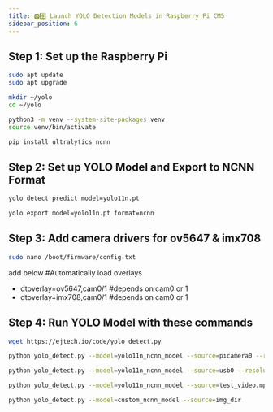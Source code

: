 ```yaml
---
title: 🅾️6️⃣ Launch YOLO Detection Models in Raspberry Pi CM5
sidebar_position: 6
---
```


## Step 1: Set up the Raspberry Pi
```bash title="update and upgrade Packages"
sudo apt update
sudo apt upgrade
```

```bash title="create and enter YOLO Project Folder"
mkdir ~/yolo
cd ~/yolo
```

```bash title="Create and Activate Virtual Environment"
python3 -m venv --system-site-packages venv
source venv/bin/activate
```

```bash title="Install Dependencies"
pip install ultralytics ncnn
```

## Step 2: Set up YOLO Model and Export to NCNN Format
```bash title="select yolov11n model"
yolo detect predict model=yolo11n.pt
```

```bash title="export YOLO model to NCNN format"
yolo export model=yolo11n.pt format=ncnn
```

## Step 3: Add camera drivers for ov5647 & imx708
```bash title="edit config file"
sudo nano /boot/firmware/config.txt
```
add below #Automatically load overlays
- dtoverlay=ov5647,cam0/1 #depends on cam0 or 1
- dtoverlay=imx708,cam0/1 #depends on cam0 or 1

## Step 4: Run YOLO Model with these commands
```bash title="get YOLO Detection script"
wget https://ejtech.io/code/yolo_detect.py
```

```bash title="run with picamera"
python yolo_detect.py --model=yolo11n_ncnn_model --source=picamera0 --resolution=1920x1080
```

```bash title="run with usb camera"
python yolo_detect.py --model=yolo11n_ncnn_model --source=usb0 --resolution=640x480
```

```bash title="run a video"
python yolo_detect.py --model=yolo11n_ncnn_model --source=test_video.mp4
```

```bash title="run an image"
python yolo_detect.py --model=custom_ncnn_model --source=img_dir
```